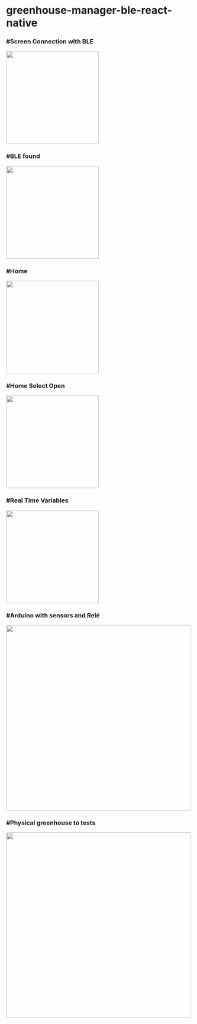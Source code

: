 # greenhouse-manager-ble-react-native

<div>
<h3>#Screen Connection with BLE</h3>
<img src="https://github.com/JosefButzke/greenhouse-manager-ble-react-native/blob/master/IMAGES/1.jpg" width="250"  />
</div>

<div>
<h3>#BLE found</h3>
<img src="https://github.com/JosefButzke/greenhouse-manager-ble-react-native/blob/master/IMAGES/2.jpg" width="250"  />
</div>

<div>
<h3>#Home</h3>
<img src="https://github.com/JosefButzke/greenhouse-manager-ble-react-native/blob/master/IMAGES/3.jpg" width="250"  />
</div>

<div>
<h3>#Home Select Open</h3>
<img src="https://github.com/JosefButzke/greenhouse-manager-ble-react-native/blob/master/IMAGES/4.jpg" width="250"  />
</div>

<div>
<h3>#Real Time Variables</h3>
<img src="https://github.com/JosefButzke/greenhouse-manager-ble-react-native/blob/master/IMAGES/5.jpg" width="250"  />
</div>

<div>
<h3>#Arduino with sensors and Relé</h3>
<img src="https://github.com/JosefButzke/greenhouse-manager-ble-react-native/blob/master/IMAGES/parteEletrica.jpg" width="500"  />
</div>

<div>
<h3>#Physical greenhouse to tests</h3>
<img src="https://github.com/JosefButzke/greenhouse-manager-ble-react-native/blob/master/IMAGES/protoEstufa.jpg" width="500"  />
</div>
